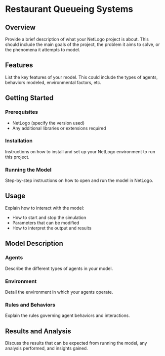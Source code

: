 # Restaurant Queueing Systems

## Overview
Provide a brief description of what your NetLogo project is about. This should include the main goals of the project, the problem it aims to solve, or the phenomena it attempts to model.

## Features
List the key features of your model. This could include the types of agents, behaviors modeled, environmental factors, etc.

## Getting Started
### Prerequisites
- NetLogo (specify the version used)
- Any additional libraries or extensions required

### Installation
Instructions on how to install and set up your NetLogo environment to run this project.

### Running the Model
Step-by-step instructions on how to open and run the model in NetLogo.

## Usage
Explain how to interact with the model:
- How to start and stop the simulation
- Parameters that can be modified
- How to interpret the output and results

## Model Description
### Agents
Describe the different types of agents in your model.

### Environment
Detail the environment in which your agents operate.

### Rules and Behaviors
Explain the rules governing agent behaviors and interactions.

## Results and Analysis
Discuss the results that can be expected from running the model, any analysis performed, and insights gained.
